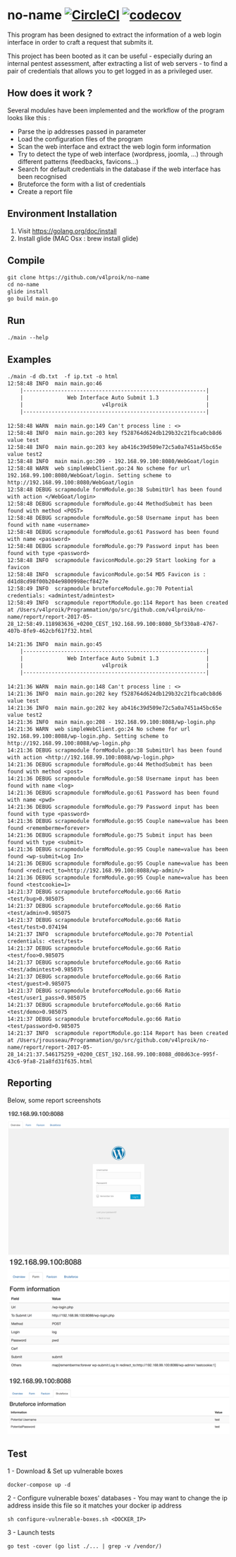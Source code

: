 # no-name [![CircleCI](https://circleci.com/gh/v4lproik/no-name.svg?style=svg&circle-token=a18ffbc369b8ddcf8de823bc2a1eeb628509fcb7)](https://circleci.com/gh/Yinkozi/no-name) [![codecov](https://codecov.io/gh/v4lproik/no-name/branch/master/graph/badge.svg)](https://codecov.io/gh/v4lproik/no-name)

This program has been designed to extract the information of a web login interface in order to craft a request that submits it.  

This project has been booted as it can be useful - especially during an internal pentest assessment, after extracting a list of web servers - to find a pair of credentials that allows you to get logged in as a privileged user.

## How does it work ?

Several modules have been implemented and the workflow of the program looks like this :
- Parse the ip addresses passed in parameter
- Load the configuration files of the program
- Scan the web interface and extract the web login form information
- Try to detect the type of web interface (wordpress, joomla, ...) through different patterns (feedbacks, favicons...)
- Search for default credentials in the database if the web interface has been recognised
- Bruteforce the form with a list of credentials
- Create a report file

## Environment Installation
1. Visit https://golang.org/doc/install
2. Install glide (MAC Osx : brew install glide)

## Compile
```
git clone https://github.com/v4lproik/no-name
cd no-name
glide install
go build main.go
```

## Run
```
./main --help
```

## Examples
```
./main -d db.txt  -f ip.txt -o html
12:58:48 INFO  main main.go:46
	|----------------------------------------------------------|
	|              Web Interface Auto Submit 1.3               |
	|                         v4lproik                         |
	|----------------------------------------------------------|

12:58:48 WARN  main main.go:149 Can't process line : <>
12:58:48 INFO  main main.go:203 key f528764d624db129b32c21fbca0cb8d6 value test
12:58:48 INFO  main main.go:203 key ab416c39d509e72c5a0a7451a45bc65e value test2
12:58:48 INFO  main main.go:209 - 192.168.99.100:8080/WebGoat/login
12:58:48 WARN  web simpleWebClient.go:24 No scheme for url 192.168.99.100:8080/WebGoat/login. Setting scheme to http://192.168.99.100:8080/WebGoat/login
12:58:48 DEBUG scrapmodule formModule.go:38 SubmitUrl has been found with action </WebGoat/login>
12:58:48 DEBUG scrapmodule formModule.go:44 MethodSubmit has been found with method <POST>
12:58:48 DEBUG scrapmodule formModule.go:58 Username input has been found with name <username>
12:58:48 DEBUG scrapmodule formModule.go:61 Password has been found with name <password>
12:58:48 DEBUG scrapmodule formModule.go:79 Password input has been found with type <password>
12:58:48 INFO  scrapmodule faviconModule.go:29 Start looking for a favicon
12:58:48 INFO  scrapmodule faviconModule.go:54 MD5 Favicon is : d41d8cd98f00b204e9800998ecf8427e
12:58:49 INFO  scrapmodule bruteforceModule.go:70 Potential credentials: <admintest/admintest>
12:58:49 INFO  scrapmodule reportModule.go:114 Report has been created at /Users/v4lproik/Programmation/go/src/github.com/v4lproik/no-name/report/report-2017-05-28_12:58:49.118983636_+0200_CEST_192.168.99.100:8080_5bf330a8-4767-407b-8fe9-462cbf617f32.html
```
```
14:21:36 INFO  main main.go:45
	|----------------------------------------------------------|
	|              Web Interface Auto Submit 1.3               |
	|                         v4lproik                         |
	|----------------------------------------------------------|

14:21:36 WARN  main main.go:148 Can't process line : <>
14:21:36 INFO  main main.go:202 key f528764d624db129b32c21fbca0cb8d6 value test
14:21:36 INFO  main main.go:202 key ab416c39d509e72c5a0a7451a45bc65e value test2
14:21:36 INFO  main main.go:208 - 192.168.99.100:8088/wp-login.php
14:21:36 WARN  web simpleWebClient.go:24 No scheme for url 192.168.99.100:8088/wp-login.php. Setting scheme to http://192.168.99.100:8088/wp-login.php
14:21:36 DEBUG scrapmodule formModule.go:38 SubmitUrl has been found with action <http://192.168.99.100:8088/wp-login.php>
14:21:36 DEBUG scrapmodule formModule.go:44 MethodSubmit has been found with method <post>
14:21:36 DEBUG scrapmodule formModule.go:58 Username input has been found with name <log>
14:21:36 DEBUG scrapmodule formModule.go:61 Password has been found with name <pwd>
14:21:36 DEBUG scrapmodule formModule.go:79 Password input has been found with type <password>
14:21:36 DEBUG scrapmodule formModule.go:95 Couple name=value has been found <rememberme=forever>
14:21:36 DEBUG scrapmodule formModule.go:75 Submit input has been found with type <submit>
14:21:36 DEBUG scrapmodule formModule.go:95 Couple name=value has been found <wp-submit=Log In>
14:21:36 DEBUG scrapmodule formModule.go:95 Couple name=value has been found <redirect_to=http://192.168.99.100:8088/wp-admin/>
14:21:36 DEBUG scrapmodule formModule.go:95 Couple name=value has been found <testcookie=1>
14:21:37 DEBUG scrapmodule bruteforceModule.go:66 Ratio <test/bug>0.985075
14:21:37 DEBUG scrapmodule bruteforceModule.go:66 Ratio <test/admin>0.985075
14:21:37 DEBUG scrapmodule bruteforceModule.go:66 Ratio <test/test>0.074194
14:21:37 INFO  scrapmodule bruteforceModule.go:70 Potential credentials: <test/test>
14:21:37 DEBUG scrapmodule bruteforceModule.go:66 Ratio <test/foo>0.985075
14:21:37 DEBUG scrapmodule bruteforceModule.go:66 Ratio <test/admintest>0.985075
14:21:37 DEBUG scrapmodule bruteforceModule.go:66 Ratio <test/guest>0.985075
14:21:37 DEBUG scrapmodule bruteforceModule.go:66 Ratio <test/user1_pass>0.985075
14:21:37 DEBUG scrapmodule bruteforceModule.go:66 Ratio <test/demo>0.985075
14:21:37 DEBUG scrapmodule bruteforceModule.go:66 Ratio <test/password>0.985075
14:21:37 INFO  scrapmodule reportModule.go:114 Report has been created at /Users/jrousseau/Programmation/go/src/github.com/v4lproik/no-name/report/report-2017-05-28_14:21:37.546175259_+0200_CEST_192.168.99.100:8088_d08d63ce-995f-43c6-9fa8-21a8fd31f635.html
```

## Reporting
Below, some report screenshots

![Screenshot](screenshots/overview-info.png)
![Screenshot](screenshots/form-info.png)
![Screenshot](screenshots/bruteforce-info.png)

## Test
1 - Download & Set up vulnerable boxes  
```
docker-compose up -d
```
2 - Configure vulnerable boxes' databases - You may want to change the ip address inside this file so it matches your docker ip address
```
sh configure-vulnerable-boxes.sh <DOCKER_IP>
```
3 - Launch tests  
```
go test -cover (go list ./... | grep -v /vendor/)
```

